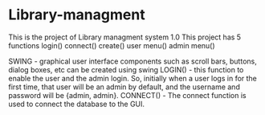 # Library-managment
This is the project of Library managment system 1.0
This project has 5 functions
login()
connect()
create()
user menu()
admin menu()

SWING - graphical user interface components such as scroll bars, buttons, dialog boxes, etc can be created using swing
LOGIN() - this function to enable the user and the admin login. So, initially when a user logs in for the first time, that user will be an admin by default, and the username and password will be {admin, admin}.
CONNECT() - The connect function is used to connect the database to the GUI. 
